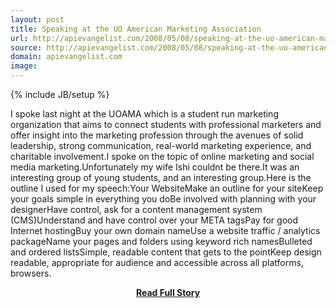 ```yaml
---
layout: post
title: Speaking at the UO American Marketing Association
url: http://apievangelist.com/2008/05/08/speaking-at-the-uo-american-marketing-association/
source: http://apievangelist.com/2008/05/08/speaking-at-the-uo-american-marketing-association/
domain: apievangelist.com
image: 
---
```

{% include JB/setup %}<p>I spoke last night at the UOAMA which is a student run marketing organization that aims to connect students with professional marketers and offer insight into the marketing profession through the avenues of solid leadership, strong communication, real-world marketing experience, and charitable involvement.I spoke on the topic of online marketing and social media marketing.Unfortunately my wife Ishi couldnt be there.It was an interesting group of young students, and an interesting group.Here is the outline I used for my speech:Your WebsiteMake an outline for your siteKeep your goals simple in everything you doBe involved with planning with your designerHave control, ask for a content management system (CMS)Understand and have control over your META tagsPay for good Internet hostingBuy your own domain nameUse a website traffic / analytics packageName your pages and folders using keyword rich namesBulleted and ordered listsSimple, readable content that gets to the pointKeep design readable, appropriate for audience and accessible across all platforms, browsers.</p>
<center><p><a href="http://apievangelist.com/2008/05/08/speaking-at-the-uo-american-marketing-association/" style='padding:25px; font-sze:18px; font-weight: bold;'>Read Full Story</a></p></center>
